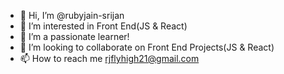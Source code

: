 - 👋 Hi, I’m @rubyjain-srijan
- 👀 I’m interested in Front End(JS & React)
- 🌱 I’m a passionate learner!
- 💞️ I’m looking to collaborate on Front End Projects(JS & React)
- 📫 How to reach me rjflyhigh21@gmail.com

<!---
rubyjain-srijan/rubyjain-srijan is a ✨ special ✨ repository because its `README.md` (this file) appears on your GitHub profile.
You can click the Preview link to take a look at your changes.
--->
